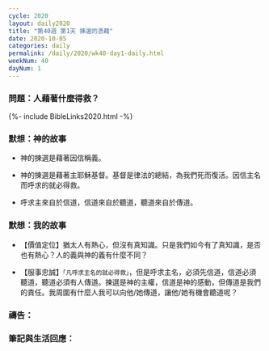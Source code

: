 ```yaml
---
cycle: 2020
layout: daily2020
title: "第40週 第1天 揀選的憑藉"
date: 2020-10-05
categories: daily
permalink: /daily/2020/wk40-day1-daily.html
weekNum: 40
dayNum: 1
---
```


### 問題：人藉著什麼得救？

{%- include BibleLinks2020.html -%}

### 默想：神的故事 
+ 神的揀選是藉著因信稱義。

+ 神的揀選是藉著主耶穌基督。基督是律法的總結，為我們死而復活。因信主名而呼求的就必得救。

+ 呼求主來自於信道，信道來自於聽道，聽道來自於傳道。

### 默想：我的故事
+ 【價值定位】猶太人有熱心，但沒有真知識。只是我們如今有了真知識，是否也有熱心？人的義與神的義有什麼不同？

+ 【服事忠誠】`「凡呼求主名的就必得救」`，但是呼求主名，必須先信道，信道必須聽道，聽道必須有人傳道。揀選是神的主權，信道是神的感動，但傳道是我們的責任。我周圍有什麼人我可以向他/她傳道，讓他/她有機會聽道呢？

### 禱告：

### 筆記與生活回應：
